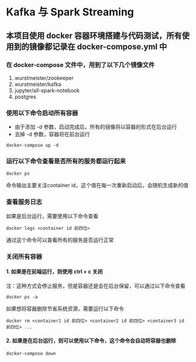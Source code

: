 # Kafka 与 Spark Streaming
## 本项目使用 docker 容器环境搭建与代码测试，所有使用到的镜像都记录在 docker-compose.yml 中
### 在 docker-compose 文件中，用到了以下几个镜像文件
1. wurstmeister/zookeeper
1. wurstmeister/kafka
1. jupyter/all-spark-notebook
1. postgres
### 使用以下命令启动所有容器
* 由于添加 -d 参数，启动完成后，所有的镜像将以容器的形式在后台运行
* 去掉 -d 参数，容器将在前台运行
```
docker-compose up -d
```
### 运行以下命令查看是否所有的服务都运行起来
```
docker ps
```
命令输出主要关注container id，这个值在每一次重新启动后，会随机生成新的值

### 查看服务日志
如果是后台运行，需要使用以下命令查看
```
docker logs <container id 前四位>
```
通过这个命令可以查看所有的服务是否运行正常

### 关闭所有容器
#### 1. 如果是在前端运行，则使用 ctrl + c 关闭
注：这种方式会停止服务，但是容器还是会在后台保留，可以通过以下命令查看
```
docker ps -a
```
如果想将容器删除节省系统资源，需要运行以下命令
```
docker rm <container1 id 前四位> <container2 id 前四位> <container3 id 前四位> ...
```
#### 2. 如果是在后台运行，则可以使用以下命令，这个命令会自动将容器也删除
```
docker-compose down
```


